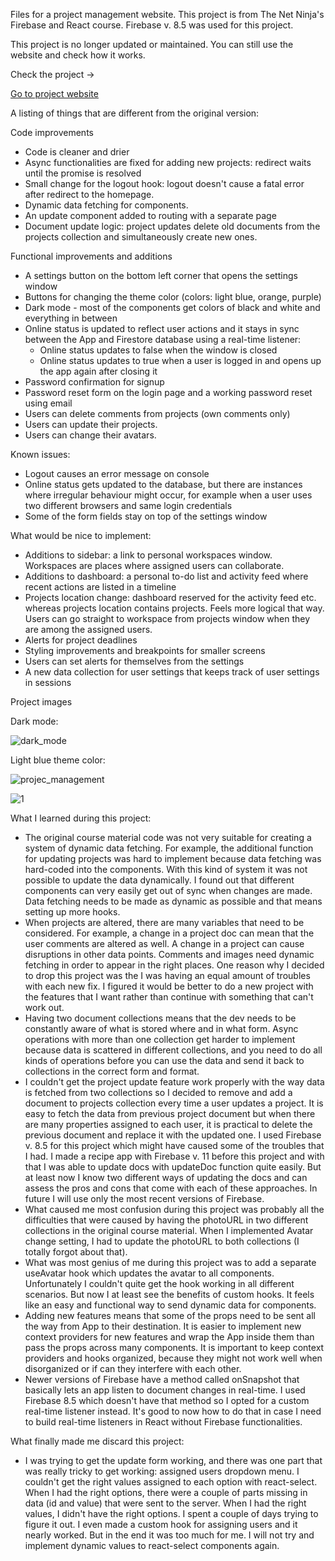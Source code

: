 Files for a project management website. This project is from The Net Ninja's Firebase and React course. Firebase v. 8.5 was used for this project.

This project is no longer updated or maintained. You can still use the website and check how it works.

Check the project ->

<a href="https://javascript-d1a2d.web.app/">Go to project website</a>

A listing of things that are different from the original version:

Code improvements

* Code is cleaner and drier
* Async functionalities are fixed for adding new projects: redirect waits until the promise is resolved
* Small change for the logout hook: logout doesn't cause a fatal error after redirect to the homepage.
* Dynamic data fetching for components.
* An update component added to routing with a separate page
* Document update logic: project updates delete old documents from the projects collection and simultaneously create new ones.

Functional improvements and additions

* A settings button on the bottom left corner that opens the settings window
* Buttons for changing the theme color (colors: light blue, orange, purple)
* Dark mode - most of the components get colors of black and white and everything in between
* Online status is updated to reflect user actions and it stays in sync between the App and Firestore database using a real-time listener:
   - Online status updates to false when the window is closed
   - Online status updates to true when a user is logged in and opens up the app again after closing it
* Password confirmation for signup
* Password reset form on the login page and a working password reset using email
* Users can delete comments from projects (own comments only)
* Users can update their projects.
* Users can change their avatars.

Known issues:

* Logout causes an error message on console
* Online status gets updated to the database, but there are instances where irregular behaviour might occur, for example when a user uses two different browsers and same login credentials
* Some of the form fields stay on top of the settings window


What would be nice to implement:

* Additions to sidebar: a link to personal workspaces window. Workspaces are places where assigned users can collaborate.
* Additions to dashboard: a personal to-do list and activity feed where recent actions are listed in a timeline
* Projects location change: dashboard reserved for the activity feed etc. whereas projects location contains projects. Feels more logical that way. Users can go straight to workspace from projects window when they are among the assigned users.
* Alerts for project deadlines
* Styling improvements and breakpoints for smaller screens
* Users can set alerts for themselves from the settings
* A new data collection for user settings that keeps track of user settings in sessions

Project images

Dark mode:

![dark_mode](https://github.com/user-attachments/assets/0c629e70-a4bd-42ee-a0d2-97fcf03e12cd)

Light blue theme color:

![projec_management](https://github.com/user-attachments/assets/534301c3-e932-4ce1-8dc4-e99d925f24eb)

  
![1](https://github.com/user-attachments/assets/b47b4269-f304-4868-85cf-e8610d36be9f)



What I learned during this project:

* The original course material code was not very suitable for creating a system of dynamic data fetching. For example, the additional function for updating projects was hard to implement because data fetching was hard-coded into the components. With this kind of system it was not possible to update the data dynamically. I found out that different components can very easily get out of sync when changes are made. Data fetching needs to be made as dynamic as possible and that means setting up more hooks.
*  When projects are altered, there are many variables that need to be considered. For example, a change in a project doc can mean that the user comments are altered as well. A change in a project can cause disruptions in other data points. Comments and images need dynamic fetching in order to appear in the right places. One reason why I decided to drop this project was the I was having an equal amount of troubles with each new fix. I figured it would be better to do a new project with the features that I want rather than continue with something that can't work out.
* Having two document collections means that the dev needs to be constantly aware of what is stored where and in what form. Async operations with more than one collection get harder to implement because data is scattered in different collections, and you need to do all kinds of operations before you can use the data and send it back to collections in the correct form and format.
* I couldn't get the project update feature work properly with the way data is fetched from two collections so I decided to remove and add a document to projects collection every time a user updates a project. It is easy to fetch the data from previous project document but when there are many properties assigned to each user, it is practical to delete the previous document and replace it with the updated one. I used Firebase v. 8.5 for this project which might have caused some of the troubles that I had. I made a recipe app with Firebase v. 11 before this project and with that I was able to update docs with updateDoc function quite easily. But at least now I know two different ways of updating the docs and can assess the pros and cons that come with each of these approaches. In future I will use only the most recent versions of Firebase.
* What caused me most confusion during this project was probably all the difficulties that were caused by having the photoURL in two different collections in the original course material. When I implemented Avatar change setting, I had to update the photoURL to both collections (I totally forgot about that).
* What was most genius of me during this project was to add a separate useAvatar hook which updates the avatar to all components. Unfortunately I couldn't quite get the hook working in all different scenarios. But now I at least see the benefits of custom hooks. It feels like an easy and functional way to send dynamic data for components.
* Adding new features means that some of the props need to be sent all the way from App to their destination. It is easier to implement new context providers for new features and wrap the App inside them than pass the props across many components. It is important to keep context providers and hooks organized, because they might not work well when disorganized or if can they interfere with each other.
* Newer versions of Firebase have a method called onSnapshot that basically lets an app listen to document changes in real-time. I used Firebase 8.5 which doesn't have that method so I opted for a custom real-time listener instead. It's good to now how to do that in case I need to build real-time listeners in React without Firebase functionalities.

What finally made me discard this project:

* I was trying to get the update form working, and there was one part that was really tricky to get working: assigned users dropdown menu. I couldn't get the right values assigned to each option with react-select. When I had the right options, there were a couple of parts missing in data (id and value) that were sent to the server. When I had the right values, I didn't have the right options. I spent a couple of days trying to figure it out. I even made a custom hook for assigning users and it nearly worked. But in the end it was too much for me. I will not try and implement dynamic values to react-select components again.
